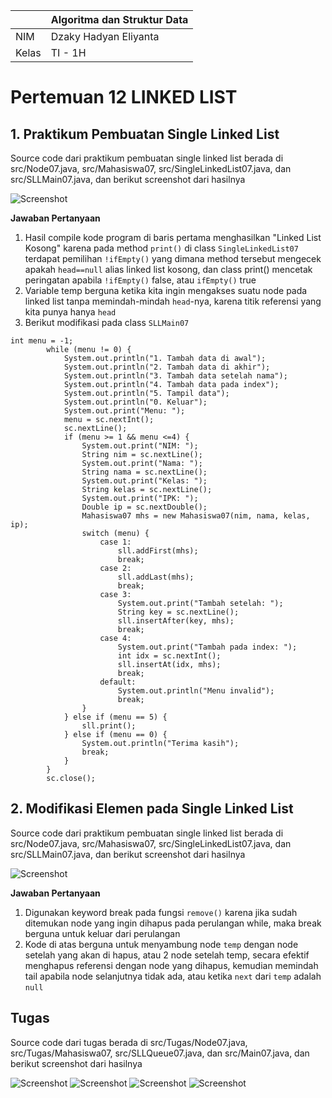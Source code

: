 | | Algoritma dan Struktur Data|
|--|--|
| NIM | Dzaky Hadyan Eliyanta |
| Kelas | TI - 1H |

# Pertemuan 12 LINKED LIST

## 1. Praktikum Pembuatan Single Linked List

Source code dari praktikum pembuatan single linked list berada di src/Node07.java, src/Mahasiswa07, src/SingleLinkedList07.java, dan src/SLLMain07.java, dan berikut screenshot dari hasilnya

![Screenshot](img/Screenshot%202025-05-22%20115047.png)

**Jawaban Pertanyaan**

1. Hasil compile kode program di baris pertama menghasilkan "Linked List Kosong" karena pada method `print()` di class `SingleLinkedList07` terdapat pemilihan `!ifEmpty()` yang dimana method tersebut mengecek apakah `head==null` alias linked list kosong, dan class print() mencetak peringatan apabila `!ifEmpty()` false, atau `ifEmpty()` true
2. Variable temp berguna ketika kita ingin mengakses suatu node pada linked list tanpa memindah-mindah `head`-nya, karena titik referensi yang kita punya hanya `head`
3. Berikut modifikasi pada class `SLLMain07`
```
int menu = -1;
        while (menu != 0) {
            System.out.println("1. Tambah data di awal");
            System.out.println("2. Tambah data di akhir");
            System.out.println("3. Tambah data setelah nama");
            System.out.println("4. Tambah data pada index");
            System.out.println("5. Tampil data");
            System.out.println("0. Keluar");
            System.out.print("Menu: ");
            menu = sc.nextInt();
            sc.nextLine();
            if (menu >= 1 && menu <=4) {
                System.out.print("NIM: ");
                String nim = sc.nextLine();
                System.out.print("Nama: ");
                String nama = sc.nextLine();
                System.out.print("Kelas: ");
                String kelas = sc.nextLine();
                System.out.print("IPK: ");
                Double ip = sc.nextDouble();
                Mahasiswa07 mhs = new Mahasiswa07(nim, nama, kelas, ip);
                switch (menu) {
                    case 1:
                        sll.addFirst(mhs);
                        break;
                    case 2:
                        sll.addLast(mhs);
                        break;
                    case 3:
                        System.out.print("Tambah setelah: ");
                        String key = sc.nextLine();
                        sll.insertAfter(key, mhs);
                        break;
                    case 4:
                        System.out.print("Tambah pada index: ");
                        int idx = sc.nextInt();
                        sll.insertAt(idx, mhs);
                        break;
                    default:
                        System.out.println("Menu invalid");
                        break;
                }
            } else if (menu == 5) {
                sll.print();
            } else if (menu == 0) {
                System.out.println("Terima kasih");
                break;
            }
        }
        sc.close();
```

## 2. Modifikasi Elemen pada Single Linked List

Source code dari praktikum pembuatan single linked list berada di src/Node07.java, src/Mahasiswa07, src/SingleLinkedList07.java, dan src/SLLMain07.java, dan berikut screenshot dari hasilnya

![Screenshot](img/Screenshot%202025-05-22%20115047.png)

**Jawaban Pertanyaan**

1. Digunakan keyword break pada fungsi `remove()` karena jika sudah ditemukan node yang ingin dihapus pada perulangan while, maka break berguna untuk keluar dari perulangan
2. Kode di atas berguna untuk menyambung node `temp` dengan node setelah yang akan di hapus, atau 2 node setelah temp, secara efektif menghapus referensi dengan node yang dihapus, kemudian memindah tail apabila node selanjutnya tidak ada, atau ketika `next` dari `temp` adalah `null`

## Tugas

Source code dari tugas berada di src/Tugas/Node07.java, src/Tugas/Mahasiswa07, src/SLLQueue07.java, dan src/Main07.java, dan berikut screenshot dari hasilnya

![Screenshot](img/Screenshot%202025-05-23%20180759.png)
![Screenshot](img/Screenshot%202025-05-23%20180818.png)
![Screenshot](img/Screenshot%202025-05-23%20180841.png)
![Screenshot](img/Screenshot%202025-05-23%20180915.png)